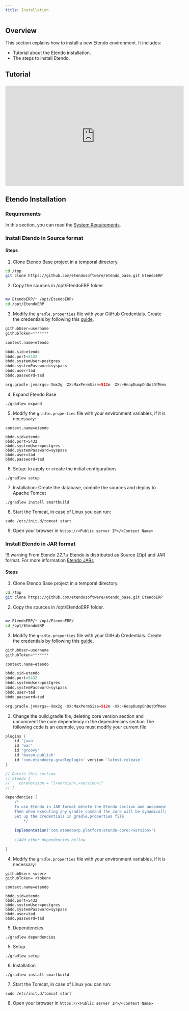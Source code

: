```yaml
---
title: Installation
---
```

## Overview
This section explains how to install a new Etendo environment. It includes:
- Tutorial about the Etendo installation.
- The steps to install Etendo.

## Tutorial

###
<iframe width="560" height="315" src="https://www.youtube.com/embed/ixNnRuL10xo" title="YouTube video player" frameborder="0" allow="accelerometer; autoplay; clipboard-write; encrypted-media; gyroscope; picture-in-picture; web-share" allowfullscreen></iframe>


## Etendo Installation

### Requirements 
In this section, you can read the [System Requirements](/docs.etendo.software/requirements).


### Install Etendo in Source format
#### Steps
1.  Clone Etendo Base project in a temporal directory.

``` bash
cd /tmp
git clone https://github.com/etendosoftware/etendo_base.git EtendoERP 
```

2.  Copy the sources in /opt/EtendoERP folder.
```bash

mv EtendoERP/* /opt/EtendoERP/
cd /opt/EtendoERP
```
3. Modify the `gradle.properties` file with your GitHub Credentials. Create the credentials by following this [guide](/docs.etendo.software/developers/setup/use-of-repositories-in-etendo).

```groovy
githubUser=username
githubToken=*******

context.name=etendo

bbdd.sid=etendo
bbdd.port=5432
bbdd.systemUser=postgres
bbdd.systemPassword=syspass
bbdd.user=tad
bbdd.password=tad

org.gradle.jvmargs=-Xmx2g -XX:MaxPermSize=512m -XX:+HeapDumpOnOutOfMemoryError -Dfile.encod>

```

4.  Expand Etendo Base

```
./gradlew expand 
```
5. Modify the `gradle.properties` file with your environment variables, if it is necessary:

```
context.name=etendo

bbdd.sid=etendo
bbdd.port=5432
bbdd.systemUser=postgres
bbdd.systemPassword=syspass
bbdd.user=tad
bbdd.password=tad
```

6. Setup: to apply or create the initial configurations
```
./gradlew setup
```
7. Installation: Create the database, compile the sources and deploy to Apache Tomcat
```
./gradlew install smartbuild
```
8.  Start the Tomcat, in case of Linux you can run:
```
sudo /etc/init.d/tomcat start
```
9. Open your browser in `https://<Public server IP>/<Context Name>`


### Install Etendo in JAR format
!!! warning
    From Etendo *22.1.x* Etendo is distributed as Source (Zip) and JAR format. For more information [Etendo JARs](https://docs.etendo.software/en/technical-documentation/etendo-environment/platform/22q1/etendo-jars)

#### Steps 

1.  Clone Etendo Base project in a temporal directory.

``` bash
cd /tmp
git clone https://github.com/etendosoftware/etendo_base.git EtendoERP 
```

2.  Copy the sources in /opt/EtendoERP folder.
```bash

mv EtendoERP/* /opt/EtendoERP/
cd /opt/EtendoERP
```
3. Modify the `gradle.properties` file with your GitHub Credentials. Create the credentials by following this [guide](/docs.etendo.software/developers/setup/use-of-repositories-in-etendo).

```groovy
githubUser=username
githubToken=*******

context.name=etendo

bbdd.sid=etendo
bbdd.port=5432
bbdd.systemUser=postgres
bbdd.systemPassword=syspass
bbdd.user=tad
bbdd.password=tad

org.gradle.jvmargs=-Xmx2g -XX:MaxPermSize=512m -XX:+HeapDumpOnOutOfMemoryError -Dfile.encod>
```
3. Change the build.gradle file, deleting core version section and uncomment the core dependency in the dependencies section 
The following code is an example, you must modify your current file
``` groovy
plugins {
    id 'java'
    id 'war'
    id 'groovy'
    id 'maven-publish'
    id 'com.etendoerp.gradleplugin' version 'latest.release'
}

// Delete this section
// etendo {
//    coreVersion = "[<version>,<version>)"
// }

dependencies {
    /*
    To use Etendo in JAR format delete the Etendo section and uncomment the following line.
    Then when executing any gradle command the core will be dynamically downloaded as a dep>
    Set up the credentials in gradle.properties file
 		*/
    
    implementation('com.etendoerp.platform:etendo-core:<version>')
  
    //Add other dependencies bellow

}
```
4. Modify the `gradle.properties` file with your environment variables, if it is necessary:

```
githubUser= <user>
githubToken= <token>

context.name=etendo

bbdd.sid=etendo
bbdd.port=5432
bbdd.systemUser=postgres
bbdd.systemPassword=syspass
bbdd.user=tad
bbdd.password=tad

```
5. Dependencies
```
./gradlew dependencies
```

5. Setup 
```
./gradlew setup
```
6. Installation
```
./gradlew install smartbuild
```
7.  Start the Tomcat, in case of Linux you can run:
```
sudo /etc/init.d/tomcat start
```
8. Open your browser in `https://<Public server IP>/<Context Name>`







